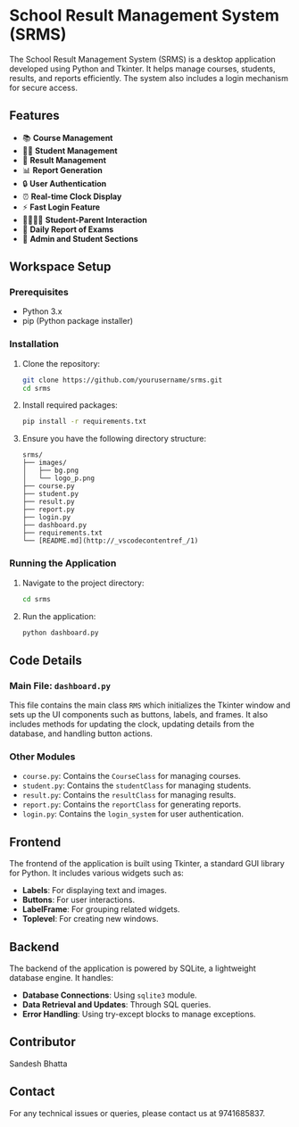 # School Result Management System (SRMS)

The School Result Management System (SRMS) is a desktop application developed using Python and Tkinter. It helps manage courses, students, results, and reports efficiently. The system also includes a login mechanism for secure access.

## Features

- 📚 **Course Management**
- 👨‍🎓 **Student Management**
- 📝 **Result Management**
- 📊 **Report Generation**
- 🔒 **User Authentication**
- ⏰ **Real-time Clock Display**
- ⚡ **Fast Login Feature**
- 👨‍👩‍👧‍👦 **Student-Parent Interaction**
- 📅 **Daily Report of Exams**
- 🏫 **Admin and Student Sections**

## Workspace Setup

### Prerequisites

- Python 3.x
- pip (Python package installer)

### Installation

1. Clone the repository:
    ```bash
    git clone https://github.com/yourusername/srms.git
    cd srms
    ```

2. Install required packages:
    ```bash
    pip install -r requirements.txt
    ```

3. Ensure you have the following directory structure:
    ```
    srms/
    ├── images/
    │   ├── bg.png
    │   └── logo_p.png
    ├── course.py
    ├── student.py
    ├── result.py
    ├── report.py
    ├── login.py
    ├── dashboard.py
    ├── requirements.txt
    └── [README.md](http://_vscodecontentref_/1)
    ```

### Running the Application

1. Navigate to the project directory:
    ```bash
    cd srms
    ```

2. Run the application:
    ```bash
    python dashboard.py
    ```

## Code Details

### Main File: `dashboard.py`

This file contains the main class `RMS` which initializes the Tkinter window and sets up the UI components such as buttons, labels, and frames. It also includes methods for updating the clock, updating details from the database, and handling button actions.

### Other Modules

- `course.py`: Contains the `CourseClass` for managing courses.
- `student.py`: Contains the `studentClass` for managing students.
- `result.py`: Contains the `resultClass` for managing results.
- `report.py`: Contains the `reportClass` for generating reports.
- `login.py`: Contains the `login_system` for user authentication.

## Frontend

The frontend of the application is built using Tkinter, a standard GUI library for Python. It includes various widgets such as:

- **Labels**: For displaying text and images.
- **Buttons**: For user interactions.
- **LabelFrame**: For grouping related widgets.
- **Toplevel**: For creating new windows.

## Backend

The backend of the application is powered by SQLite, a lightweight database engine. It handles:

- **Database Connections**: Using `sqlite3` module.
- **Data Retrieval and Updates**: Through SQL queries.
- **Error Handling**: Using try-except blocks to manage exceptions.

## Contributor 
 Sandesh Bhatta 
## Contact

For any technical issues or queries, please contact us at 9741685837.